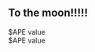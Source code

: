 ## To the moon!!!!!

<div id="apevalue">$APE value</div>
<div id="apeholding">$APE value</div>
<script>
    const APEAMOUNT = 287.83188;
    // console.log("entering");
    // fetch('https://data.sifchain.finance/beta/pool/atom/liquidityProvider/sif1tn83mw9lryfm38aah8m94kkle8uwzwvfj7n4n5')
    //     .then(respnse => {
    //         return response.json();
    //     })
    //     .then(data =>  document.getElementById("test").innerHTML = data);
    console.log("entering");

    async function getApeData() {
        let response = await fetch('https://api.coingecko.com/api/v3/coins/markets?vs_currency=usd&ids=apecoin');
        jsonBody = await response.json();
        console.log(jsonBody);
        document.getElementById("apevalue").innerHTML =  "APE Current Price - $" + jsonBody[0]['current_price'];
        document.getElementById("apeholding").innerHTML =  "Amount in APE $" + jsonBody[0]['current_price']*APEAMOUNT;
        document.getElementById("apeholding").innerHTML =  "Profit/Loss: " +  jsonBody[0]['current_price']*APEAMOUNT - APEINITIALAMOUNT;
    }

    getApeData();
        
</script>

